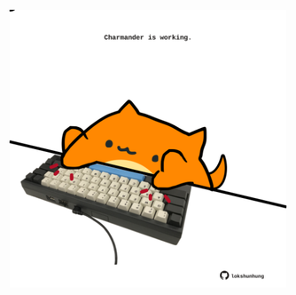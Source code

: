 <!-- built at 29/09/2022, 21:01:03 UTC -->
<p align="center">
  <img width="500" height="500" src="./ReadmeImage.svg">
</p>
